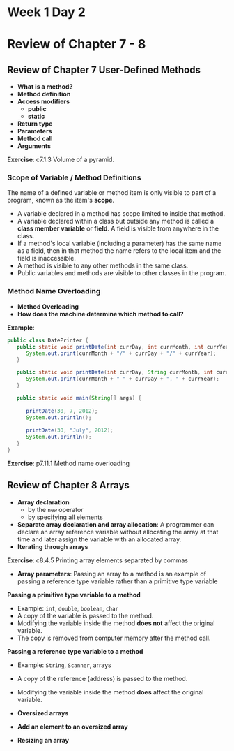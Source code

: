 # Week 1 Day 2
# Review of Chapter 7 - 8

## Review of Chapter 7 User-Defined Methods

- **What is a method?**
- **Method definition**
- **Access modifiers**
    - **public**
    - **static**
- **Return type**
- **Parameters**
- **Method call**
- **Arguments**

**Exercise**: c7.1.3 Volume of a pyramid.

### Scope of Variable / Method Definitions

The name of a defined variable or method item is only visible to part of a program, known as the item's **scope**. 

- A variable declared in a method has scope limited to inside that method.
- A variable declared within a class but outside any method is called a **class member variable** or **field**. A field is visible from anywhere in the class.
- If a method's local variable (including a parameter) has the same name as a field, then in that method the name refers to the local item and the field is inaccessible.
- A method is visible to any other methods in the same class.
- Public variables and methods are visible to other classes in the program.

### Method Name Overloading
- **Method Overloading**
- **How does the machine determine which method to call?**

**Example**:
```java
public class DatePrinter {
   public static void printDate(int currDay, int currMonth, int currYear) {    
      System.out.print(currMonth + "/" + currDay + "/" + currYear);
   }

   public static void printDate(int currDay, String currMonth, int currYear) {
      System.out.print(currMonth + " " + currDay + ", " + currYear);
   }

   public static void main(String[] args) {
      
      printDate(30, 7, 2012);
      System.out.println();
      
      printDate(30, "July", 2012);
      System.out.println();
   }
}
```

**Exercise**: p7.11.1 Method name overloading

## Review of Chapter 8 Arrays

- **Array declaration**
    - by the `new` operator
    - by specifying all elements
- **Separate array declaration and array allocation**: A programmer can declare an array reference variable without allocating the array at that time and later assign the variable with an allocated array.
- **Iterating through arrays**

**Exercise**: c8.4.5 Printing array elements separated by commas

- **Array parameters**: Passing an array to a method is an example of passing a reference type variable rather than a primitive type variable

**Passing a primitive type variable to a method**
- Example: `int`, `double`, `boolean`, `char`
- A copy of the variable is passed to the method.
- Modifying the variable inside the method **does not** affect the original variable.
- The copy is removed from computer memory after the method call.

**Passing a reference type variable to a method**
- Example: `String`, `Scanner`, arrays
- A copy of the reference (address) is passed to the method. 
- Modifying the variable inside the method **does** affect the original variable.

- **Oversized arrays**
- **Add an element to an oversized array**
- **Resizing an array**